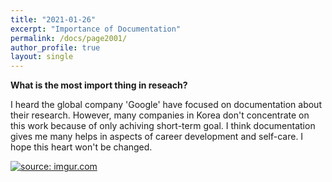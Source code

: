 ```yaml
---
title: "2021-01-26"
excerpt: "Importance of Documentation"
permalink: /docs/page2001/
author_profile: true
layout: single
---
```

**What is the most import thing in reseach?**

I heard the global company 'Google' have focused on documentation about their research. However, many companies in Korea don't concentrate on this work because of only achiving short-term goal. I think documentation gives me many helps in aspects of career development and self-care. I hope this heart won't be changed.

<a href="https://imgur.com/R8HavYp"><img src="https://i.imgur.com/R8HavYp.jpg" title="source: imgur.com" /></a>
